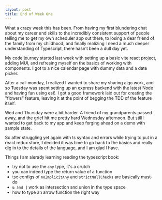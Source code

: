 ```yaml
---
layout: post
title: End of Week One
---
```


What a crazy week this has been. From having my first blundering chat about my career and skills to the incredibly consistent support of people telling me to get my own scheduler app out there, to losing a dear friend of the family from my childhood, and finally realizing I need a much deeper understanding of Typescript, there hasn't been a dull day yet. 

My code journey started last week with setting up a basic vite react project, adding MUI, and refresing myself on the basics of working with components. I got to a nice calendar page with dummy data and a date picker. 

After a call monday, I realized I wanted to share my sharing algo work, and so Tuesday was spent setting up an express backend with the latest Node and having fun using es6. I got a good framework laid out for creating the "flowers" feature, leaving it at the point of begging the TDD of the feature itself.

Wed and Thursday were a bit harder. A friend of my grandparents passed away, and the grief hit me pretty hard Wednesday afternoon. But still I wanted to get back to my app and keep forging ahead on a demo with sample state.

So after struggling yet again with ts syntax and errors while trying to put in a react redux store, I decided it was time to go back to the basics and really dig in to the details of the language, and I am glad I have.

Things I am alerady learning reading the typescript book:

- try not to use the `any` type, it's a crutch
- you can indeed type the return value of a function
- tsc configs of `noImplicitAny` and `strictNullChecks` are basically must-do
- `& and |` work as intersection and union in the type space
- how to type an arrow function the right way

